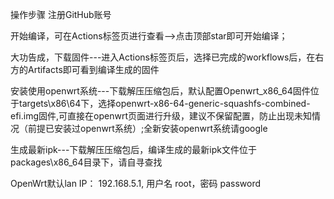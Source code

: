 操作步骤
注册GitHub账号



开始编译，可在Actions标签页进行查看-->点击顶部star即可开始编译；


大功告成，下载固件---进入Actions标签页后，选择已完成的workflows后，在右方的Artifacts即可看到编译生成的固件

安装使用openwrt系统---下载解压压缩包后，默认配置Openwrt_x86_64固件位于targets\x86\64下，选择openwrt-x86-64-generic-squashfs-combined-efi.img固件,可直接在openwrt页面进行升级，建议不保留配置，防止出现未知情况（前提已安装过openwrt系统）;全新安装openwrt系统请google

生成最新ipk---下载解压压缩包后，编译生成的最新ipk文件位于packages\x86_64目录下，请自寻查找

OpenWrt默认lan IP： 192.168.5.1, 用户名 root，密码 password
